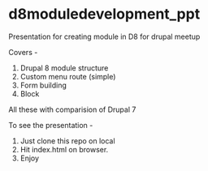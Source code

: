 # d8moduledevelopment_ppt

Presentation for creating module in D8 for drupal meetup

Covers - 
 1. Drupal 8 module structure
 2. Custom menu route (simple)
 3. Form building
 4. Block
 
All these with comparision of Drupal 7

To see the presentation - 

1. Just clone this repo on local
2. Hit index.html on browser.
3. Enjoy
